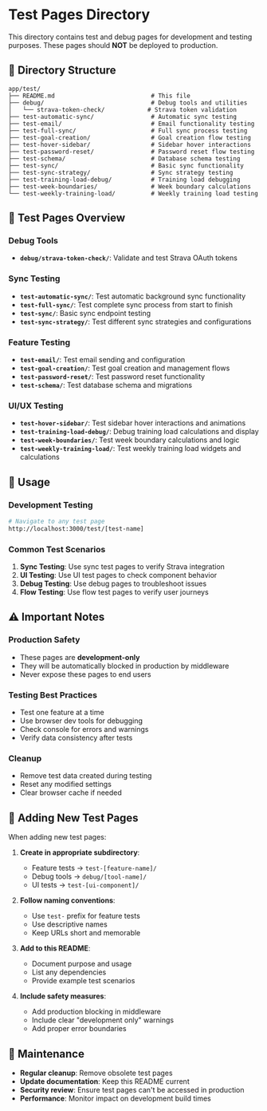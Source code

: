 # Test Pages Directory

This directory contains test and debug pages for development and testing purposes. These pages should **NOT** be deployed to production.

## 📁 Directory Structure

```
app/test/
├── README.md                           # This file
├── debug/                              # Debug tools and utilities
│   └── strava-token-check/            # Strava token validation
├── test-automatic-sync/                # Automatic sync testing
├── test-email/                         # Email functionality testing
├── test-full-sync/                     # Full sync process testing
├── test-goal-creation/                 # Goal creation flow testing
├── test-hover-sidebar/                 # Sidebar hover interactions
├── test-password-reset/                # Password reset flow testing
├── test-schema/                        # Database schema testing
├── test-sync/                          # Basic sync functionality
├── test-sync-strategy/                 # Sync strategy testing
├── test-training-load-debug/           # Training load debugging
├── test-week-boundaries/               # Week boundary calculations
└── test-weekly-training-load/          # Weekly training load testing
```

## 🧪 Test Pages Overview

### **Debug Tools**

- **`debug/strava-token-check/`**: Validate and test Strava OAuth tokens

### **Sync Testing**

- **`test-automatic-sync/`**: Test automatic background sync functionality
- **`test-full-sync/`**: Test complete sync process from start to finish
- **`test-sync/`**: Basic sync endpoint testing
- **`test-sync-strategy/`**: Test different sync strategies and configurations

### **Feature Testing**

- **`test-email/`**: Test email sending and configuration
- **`test-goal-creation/`**: Test goal creation and management flows
- **`test-password-reset/`**: Test password reset functionality
- **`test-schema/`**: Test database schema and migrations

### **UI/UX Testing**

- **`test-hover-sidebar/`**: Test sidebar hover interactions and animations
- **`test-training-load-debug/`**: Debug training load calculations and display
- **`test-week-boundaries/`**: Test week boundary calculations and logic
- **`test-weekly-training-load/`**: Test weekly training load widgets and calculations

## 🚀 Usage

### **Development Testing**

```bash
# Navigate to any test page
http://localhost:3000/test/[test-name]
```

### **Common Test Scenarios**

1. **Sync Testing**: Use sync test pages to verify Strava integration
2. **UI Testing**: Use UI test pages to check component behavior
3. **Debug Testing**: Use debug pages to troubleshoot issues
4. **Flow Testing**: Use flow test pages to verify user journeys

## ⚠️ Important Notes

### **Production Safety**

- These pages are **development-only**
- They will be automatically blocked in production by middleware
- Never expose these pages to end users

### **Testing Best Practices**

- Test one feature at a time
- Use browser dev tools for debugging
- Check console for errors and warnings
- Verify data consistency after tests

### **Cleanup**

- Remove test data created during testing
- Reset any modified settings
- Clear browser cache if needed

## 🔧 Adding New Test Pages

When adding new test pages:

1. **Create in appropriate subdirectory**:
   - Feature tests → `test-[feature-name]/`
   - Debug tools → `debug/[tool-name]/`
   - UI tests → `test-[ui-component]/`

2. **Follow naming conventions**:
   - Use `test-` prefix for feature tests
   - Use descriptive names
   - Keep URLs short and memorable

3. **Add to this README**:
   - Document purpose and usage
   - List any dependencies
   - Provide example test scenarios

4. **Include safety measures**:
   - Add production blocking in middleware
   - Include clear "development only" warnings
   - Add proper error boundaries

## 📝 Maintenance

- **Regular cleanup**: Remove obsolete test pages
- **Update documentation**: Keep this README current
- **Security review**: Ensure test pages can't be accessed in production
- **Performance**: Monitor impact on development build times
